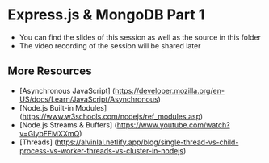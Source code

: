 # Express.js & MongoDB Part 1

- You can find the slides of this session as well as the source in this folder
- The video recording of the session will be shared later

## More Resources

- [Asynchronous JavaScript] (https://developer.mozilla.org/en-US/docs/Learn/JavaScript/Asynchronous)
- [Node.js Built-in Modules] (https://www.w3schools.com/nodejs/ref_modules.asp)
- [Node.js Streams & Buffers] (https://www.youtube.com/watch?v=GlybFFMXXmQ)
- [Threads] (https://alvinlal.netlify.app/blog/single-thread-vs-child-process-vs-worker-threads-vs-cluster-in-nodejs)
